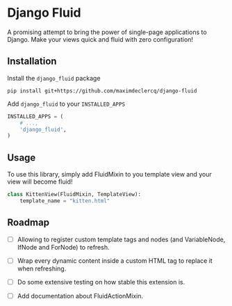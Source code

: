 # Django Fluid

A promising attempt to bring the power of single-page applications to Django.
Make your views quick and fluid with zero configuration! 

## Installation

Install the `django_fluid` package
```shell
pip install git+https://github.com/maximdeclercq/django-fluid
```

Add `django_fluid` to your `INSTALLED_APPS`
```python
INSTALLED_APPS = (
    # ...,
    'django_fluid',
)
```

## Usage

To use this library, simply add FluidMixin to you template view and your view will become fluid!

```python
class KittenView(FluidMixin, TemplateView):
    template_name = "kitten.html"
```

## Roadmap

- [ ] Allowing to register custom template tags and nodes (and VariableNode, IfNode and ForNode) to refresh.
- [ ] Wrap every dynamic content inside a custom HTML tag to replace it when refreshing.
- [ ] Do some extensive testing on how stable this extension is.
- [ ] Add documentation about FluidActionMixin.

